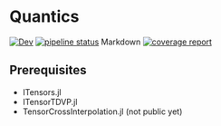 # Quantics

[![Dev](https://img.shields.io/badge/docs-dev-blue.svg)](https://tensors4fields.gitlab.io/Quantics.jl/dev/index.html)
[![pipeline status](https://gitlab.com/tensors4fields/Quantics.jl/badges/main/pipeline.svg)](https://gitlab.com/tensors4fields/Quantics.jl/-/commits/main)
Markdown
[![coverage report](https://gitlab.com/tensors4fields/Quantics.jl/badges/main/coverage.svg)](https://gitlab.com/tensors4fields/Quantics.jl/-/commits/main)

## Prerequisites
* ITensors.jl
* ITensorTDVP.jl
* TensorCrossInterpolation.jl (not public yet)
